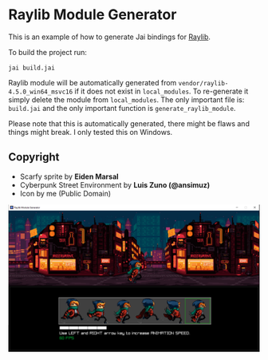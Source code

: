 
# Raylib Module Generator
This is an example of how to generate Jai bindings for [Raylib](https://github.com/raysan5/raylib).

To build the project run:
```
jai build.jai
```
Raylib module will be automatically generated from `vendor/raylib-4.5.0_win64_msvc16` if it does not exist in `local_modules`. To re-generate it simply delete the module from `local_modules`. The only important file is: `build.jai` and the only important function is `generate_raylib_module`.

Please note that this is automatically generated, there might be flaws and things might break. I only tested this on Windows.

## Copyright
- Scarfy sprite by **Eiden Marsal**
- Cyberpunk Street Environment by **Luis Zuno (@ansimuz)**
- Icon by me (Public Domain)

![Screenshot](./screenshots/Example.PNG?raw=true "Screenshot")
